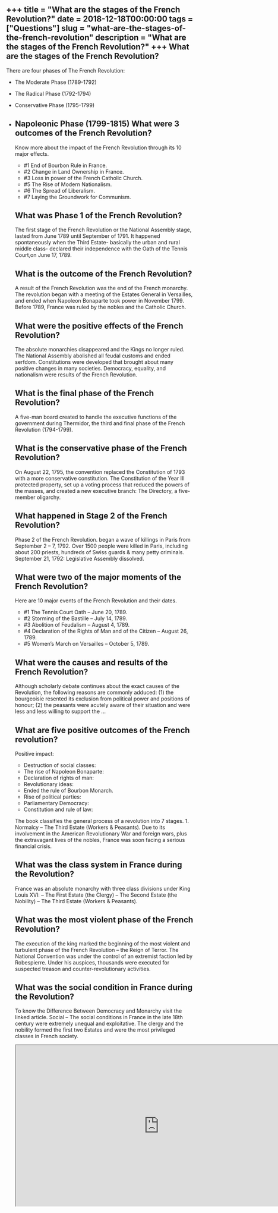 +++
title = "What are the stages of the French Revolution?"
date = 2018-12-18T00:00:00
tags = ["Questions"]
slug = "what-are-the-stages-of-the-french-revolution"
description = "What are the stages of the French Revolution?"
+++
What are the stages of the French Revolution?
---------------------------------------------

There are four phases of The French Revolution:

- The Moderate Phase (1789-1792)
- The Radical Phase (1792-1794)
- Conservative Phase (1795-1799)
- Napoleonic Phase (1799-1815) What were 3 outcomes of the French Revolution?
    ----------------------------------------------
    
    Know more about the impact of the French Revolution through its 10 major effects.
    
    
    - \#1 End of Bourbon Rule in France.
    - \#2 Change in Land Ownership in France.
    - \#3 Loss in power of the French Catholic Church.
    - \#5 The Rise of Modern Nationalism.
    - \#6 The Spread of Liberalism.
    - \#7 Laying the Groundwork for Communism.
    
    What was Phase 1 of the French Revolution?
    ------------------------------------------
    
    The first stage of the French Revolution or the National Assembly stage, lasted from June 1789 until September of 1791. It happened spontaneously when the Third Estate- basically the urban and rural middle class- declared their independence with the Oath of the Tennis Court,on June 17, 1789.
    
    What is the outcome of the French Revolution?
    ---------------------------------------------
    
    A result of the French Revolution was the end of the French monarchy. The revolution began with a meeting of the Estates General in Versailles, and ended when Napoleon Bonaparte took power in November 1799. Before 1789, France was ruled by the nobles and the Catholic Church.
    
    What were the positive effects of the French Revolution?
    --------------------------------------------------------
    
    The absolute monarchies disappeared and the Kings no longer ruled. The National Assembly abolished all feudal customs and ended serfdom. Constitutions were developed that brought about many positive changes in many societies. Democracy, equality, and nationalism were results of the French Revolution.
    
    What is the final phase of the French Revolution?
    -------------------------------------------------
    
    A five-man board created to handle the executive functions of the government during Thermidor, the third and final phase of the French Revolution (1794-1799).
    
    What is the conservative phase of the French Revolution?
    --------------------------------------------------------
    
    On August 22, 1795, the convention replaced the Constitution of 1793 with a more conservative constitution. The Constitution of the Year III protected property, set up a voting process that reduced the powers of the masses, and created a new executive branch: The Directory, a five-member oligarchy.
    
    What happened in Stage 2 of the French Revolution?
    --------------------------------------------------
    
    Phase 2 of the French Revolution. began a wave of killings in Paris from September 2 – 7, 1792. Over 1500 people were killed in Paris, including about 200 priests, hundreds of Swiss guards &amp; many petty criminals. September 21, 1792: Legislative Assembly dissolved.
    
    What were two of the major moments of the French Revolution?
    ------------------------------------------------------------
    
    Here are 10 major events of the French Revolution and their dates.
    
    
    - \#1 The Tennis Court Oath – June 20, 1789.
    - \#2 Storming of the Bastille – July 14, 1789.
    - \#3 Abolition of Feudalism – August 4, 1789.
    - \#4 Declaration of the Rights of Man and of the Citizen – August 26, 1789.
    - \#5 Women’s March on Versailles – October 5, 1789.
    
    What were the causes and results of the French Revolution?
    ----------------------------------------------------------
    
    Although scholarly debate continues about the exact causes of the Revolution, the following reasons are commonly adduced: (1) the bourgeoisie resented its exclusion from political power and positions of honour; (2) the peasants were acutely aware of their situation and were less and less willing to support the …
    
    What are five positive outcomes of the French revolution?
    ---------------------------------------------------------
    
    Positive impact:
    
    
    - Destruction of social classes:
    - The rise of Napoleon Bonaparte:
    - Declaration of rights of man:
    - Revolutionary ideas:
    - Ended the rule of Bourbon Monarch.
    - Rise of political parties:
    - Parliamentary Democracy:
    - Constitution and rule of law:
    
    The book classifies the general process of a revolution into 7 stages. 1. Normalcy – The Third Estate (Workers &amp; Peasants). Due to its involvement in the American Revolutionary War and foreign wars, plus the extravagant lives of the nobles, France was soon facing a serious financial crisis.
    
    What was the class system in France during the Revolution?
    ----------------------------------------------------------
    
    France was an absolute monarchy with three class divisions under King Louis XVI: – The First Estate (the Clergy) – The Second Estate (the Nobility) – The Third Estate (Workers &amp; Peasants).
    
    What was the most violent phase of the French Revolution?
    ---------------------------------------------------------
    
    The execution of the king marked the beginning of the most violent and turbulent phase of the French Revolution – the Reign of Terror. The National Convention was under the control of an extremist faction led by Robespierre. Under his auspices, thousands were executed for suspected treason and counter-revolutionary activities.
    
    What was the social condition in France during the Revolution?
    --------------------------------------------------------------
    
    To know the Difference Between Democracy and Monarchy visit the linked article. Social – The social conditions in France in the late 18th century were extremely unequal and exploitative. The clergy and the nobility formed the first two Estates and were the most privileged classes in French society.
    
    <iframe allow="accelerometer; autoplay; clipboard-write; encrypted-media; gyroscope; picture-in-picture" allowfullscreen="" class="__youtube_prefs__  epyt-is-override  no-lazyload" data-no-lazy="1" data-origheight="433" data-origwidth="770" data-skipgform_ajax_framebjll="" height="433" id="_ytid_48741" loading="lazy" src="https://www.youtube.com/embed/8qRZcXIODNU?enablejsapi=1&autoplay=0&cc_load_policy=0&cc_lang_pref=&iv_load_policy=1&loop=0&modestbranding=0&rel=1&fs=1&playsinline=0&autohide=2&theme=dark&color=red&controls=1&" title="YouTube player" width="770"></iframe>
